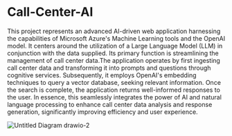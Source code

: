 # Call-Center-AI
This project represents an advanced AI-driven web application harnessing the capabilities of Microsoft Azure's Machine Learning tools and the OpenAI model. It centers around the utilization of a Large Language Model (LLM) in conjunction with the data supplied. Its primary function is streamlining the management of call center data.The application operates by first ingesting call center data and transforming it into prompts and questions through cognitive services. Subsequently, it employs OpenAI's embedding techniques to query a vector database, seeking relevant information. Once the search is complete, the application returns well-informed responses to the user. In essence, this seamlessly integrates the power of AI and natural language processing to enhance call center data analysis and response generation, significantly improving efficiency and user experience.

![Untitled Diagram drawio-2](https://github.com/harinik05/Call-Center-AI/assets/63025647/b570592c-d954-4ce2-a593-7eee2a156a1a)
